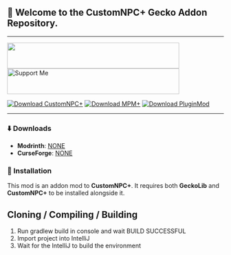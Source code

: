 
## 👋 Welcome to the CustomNPC+ Gecko Addon Repository.

----------------

<a href="https://discord.gg/pQqRTvFeJ5"> <img src="https://img.shields.io/badge/KAMKEEL_Discord-7289DA?style=for-the-badge&logo=discord&logoColor=white" width="400" height="60"> </a>
<a href="https://ko-fi.com/kamkeel"> <img src="https://img.shields.io/badge/Support_Me_|_Ko--fi-F16061?style=for-the-badge&logo=ko-fi&logoColor=white" alt="Support Me"  width="400" height="60"> </a>

[![Download CustomNPC+](https://img.shields.io/badge/CustomNPC+-0081CB?style=for-the-badge&logo=material-ui&logoColor=white)](https://modrinth.com/mod/customnpc-plus)
[![Download MPM+](https://img.shields.io/badge/MorePlayerModels+-0081CB?style=for-the-badge&logo=material-ui&logoColor=white)](https://www.curseforge.com/minecraft/mc-mods/moreplayermodels-plus)
[![Download PluginMod](https://img.shields.io/badge/Plugin_Mod-0081CB?style=for-the-badge&logo=material-ui&logoColor=white)](https://github.com/KAMKEEL/Plugin-Mod)

----------------

### ⬇️ Downloads
- **Modrinth**: [NONE]()
- **CurseForge**: [NONE]()

### 🔹 Installation
This mod is an addon mod to **CustomNPC+**. It requires both **GeckoLib** and **CustomNPC+** to be installed alongside it.

## Cloning / Compiling / Building
1. Run gradlew build in console and wait BUILD SUCCESSFUL
2. Import project into IntelliJ
3. Wait for the IntelliJ to build the environment

